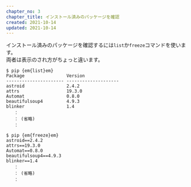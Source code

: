 ```yaml
---
chapter_no: 3
chapter_title: インストール済みのパッケージを確認
created: 2021-10-14
updated: 2021-10-14
---
```

インストール済みのパッケージを確認するには`list`か`freeze`コマンドを使います。  
両者は表示のされ方がちょっと違います。

```output:list
$ pip {em{list}em}
Package                Version
---------------------- --------------------
astroid                2.4.2
attrs                  19.3.0
Automat                0.8.0
beautifulsoup4         4.9.3
blinker                1.4
   ：
   ： (省略)
   ：
```

```output:freeze
$ pip {em{freeze}em}
astroid==2.4.2
attrs==19.3.0
Automat==0.8.0
beautifulsoup4==4.9.3
blinker==1.4
   ：
   ： (省略)
   ：
```
